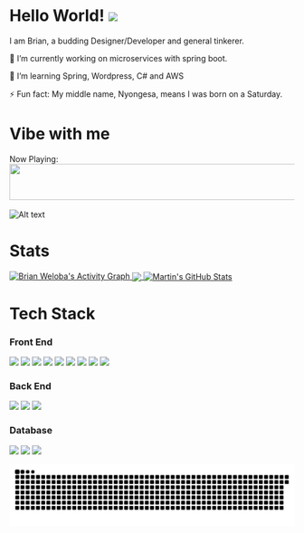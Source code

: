# Hello World! <img src="https://raw.githubusercontent.com/MartinHeinz/MartinHeinz/master/wave.gif" height="21">
 
I am Brian, a budding Designer/Developer and general tinkerer.

🔭 I’m currently working on microservices with spring boot.

🌱 I’m learning Spring, Wordpress, C# and AWS

⚡ Fun fact: My middle name, Nyongesa, means I was born on a Saturday.

# Vibe with me
Now Playing: <a href="https://now-playing-sooty.vercel.app/now-playing?open"><img src="https://now-playing-sooty.vercel.app/now-playing" width="1000" height="64"></a>

![Alt text](https://spotify-recently-played-readme.vercel.app/api?user=31cd35kqylcwjxlve5eg4ccnhw4m&unique={true|1|on|yes}&width=1000)


# Stats

<a align ="center" href="https://github.com/elidakirigo/github-readme-activity-graph">
    <img alt="Brian Weloba's Activity Graph" src="https://activity-graph.herokuapp.com/graph?username=brian-weloba&bg_color=0D1117&color=ffffff&line=e64719&point=FFFFFF&hide_border=false" />
</a>

<a href="https://github.com/brian-weloba/brian-weloba">
  <img align="center" src="https://github-readme-stats.vercel.app/api/top-langs/?username=brian-weloba&hide=java,html,tex&title_color=ffffff&text_color=c9cacc&icon_color=2bbc8a&bg_color=0D1117&langs_count=3" />
</a>
<a href="https://github.com/brian-weloba/brian-weloba">
  <img align="center" src="https://github-readme-stats.vercel.app/api?username=brian-weloba&show_icons=true&line_height=27&count_private=true&title_color=ffffff&text_color=e64719&icon_color=e64719&bg_color=0D1117" alt="Martin's GitHub Stats" />
</a>

<!-- 
# Status

[![Brian's GitHub stats](https://github-readme-stats.vercel.app/api?username=brian-weloba&show_icons=true&show_icons=true&title_color=fff&icon_color=79ff97&text_color=9f9f9f&bg_color=151515)](https://github.com/anuraghazra/github-readme-stats) -->
<!-- 
[![Brian's GitHub stats](https://github-readme-streak-stats.herokuapp.com/?user=brian-weloba&show_icons=true&title_color=fff&icon_color=79ff97&text_color=9f9f9f&bg_color=151515)](https://github.com/anuraghazra/github-readme-stats) -->

<!-- [![Brian's GitHub stats](https://github-readme-stats.vercel.app/api/top-langs/?username=brian-weloba&layout=compact&show_icons=true&title_color=fff&icon_color=79ff97&text_color=9f9f9f&bg_color=151515)](https://github.com/anuraghazra/github-readme-stats) -->


<!-- 

<a href="https://github.com/brian-weloba">
  <img width="49%" src="https://github-readme-stats.vercel.app/api?username=brian-weloba&show_icons=true&show_icons=true&title_color=fff&icon_color=79ff97&text_color=9f9f9f&bg_color=151515" />
</a>
<a href="https://github.com/brian-weloba">
  <img width="49%" src="https://github-readme-streak-stats.herokuapp.com/?user=brian-weloba&show_icons=true&title_color=fff&icon_color=79ff97&text_color=9f9f9f&bg_color=151515" />
</a> -->
<!-- <a href="https://github.com/brian-weloba">
  <img width="49%" src="https://github-readme-stats.vercel.app/api/top-langs/?username=brian-weloba&layout=compact&show_icons=true&title_color=fff&icon_color=79ff97&text_color=9f9f9f&bg_color=151515" />
</a> -->
<!-- 
![trophy](https://github-profile-trophy.vercel.app/?username=brian-weloba&title=Commit,Stars,Repositories,PullRequest,Followers&show_icons=true&title_color=fff&icon_color=79ff97&text_color=9f9f9f&bg_color=151515) -->

<!-- [![Top Langs](https://github-readme-stats.vercel.app/api/top-langs/?username=brian-weloba&layout=compact)](https://github.com/anuraghazra/github-readme-stats) -->


<!-- [![Brian's wakatime stats](https://github-readme-stats.vercel.app/api/wakatime?username=brian-weloba)](https://github.com/anuraghazra/github-readme-stats) -->

<!-- ![Brian's GitHub stats](https://ionicabizau.github.io/github-profile-languages/api.html?brian-weloba) -->

# Tech Stack

### Front End

<img src="https://img.shields.io/badge/HTML5-E34F26?style=for-the-badge&logo=html5&logoColor=white"> <img  src="https://img.shields.io/badge/CSS3-1572B6?style=for-the-badge&logo=css3&logoColor=white"> <img  src="https://img.shields.io/badge/JavaScript-F7DF1E?style=for-the-badge&logo=javascript&logoColor=black"> <img  src="https://img.shields.io/badge/Bootstrap-563D7C?style=for-the-badge&logo=bootstrap&logoColor=white"> <img src="https://img.shields.io/badge/Android-9FC037?style=for-the-badge&logo=android&logoColor=white"> <img src="https://img.shields.io/badge/Angular-DD0031?style=for-the-badge&logo=angular&logoColor=white"> <img src="https://img.shields.io/badge/React-20232A?style=for-the-badge&logo=react&logoColor=61DAFB"> <img src="https://img.shields.io/badge/Material--UI-0081CB?style=for-the-badge&logo=material-ui&logoColor=white"> <img src="https://img.shields.io/badge/Tailwind_CSS-38B2AC?style=for-the-badge&logo=tailwind-css&logoColor=white"> 

### Back End

<img src="https://img.shields.io/badge/Java-e11e21?style=for-the-badge&logo=java&logoColor=white"> <img src="https://img.shields.io/badge/C%23-239120?style=for-the-badge&logo=c-sharp&logoColor=white"> <img src="https://img.shields.io/badge/Spring-6DB33F?style=for-the-badge&logo=spring&logoColor=white">


### Database

<img src="https://img.shields.io/badge/PostgreSQL-316192?style=for-the-badge&logo=postgresql&logoColor=white"> <img src="https://img.shields.io/badge/MySQL-00000F?style=for-the-badge&logo=mysql&logoColor=white"> <img src="https://img.shields.io/badge/Microsoft_SQL_Server-CC2927?style=for-the-badge&logo=microsoft-sql-server&logoColor=white">

![Snake animation](https://github.com/Lucbm99/Lucbm99/blob/output/github-contribution-grid-snake.svg)






<!--
**Brian-Weloba/Brian-Weloba** is a ✨ _special_ ✨ repository because its `README.md` (this file) appears on your GitHub profile.

Here are some ideas to get you started:


- 🔭 I’m currently working on ...
- 🌱 I’m currently learning ...
- 👯 I’m looking to collaborate on ...
- 🤔 I’m looking for help with ...
- 💬 Ask me about ...
- 📫 How to reach me: ...
- 😄 Pronouns: ...
- ⚡ Fun fact: ...
-->
